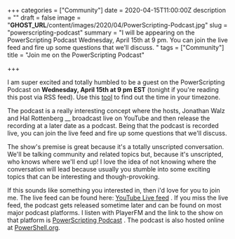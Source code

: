 +++
categories = ["Community"]
date = 2020-04-15T11:00:00Z
description = ""
draft = false
image = "__GHOST_URL__/content/images/2020/04/PowerScripting-Podcast.jpg"
slug = "powerscripting-podcast"
summary = "I will be appearing on the PowerScripting Podcast Wednesday, April 15th at 9 pm. You can join the live feed and fire up some questions that we'll discuss. "
tags = ["Community"]
title = "Join me on the PowerScripting Podcast"

+++


I am super excited and totally humbled to be a guest on the PowerScripting Podcast on **Wednesday, April 15th at 9 pm EST** (tonight if you're reading this post via RSS feed). Use this [tool](https://everytimezone.com/s/ee01bbf3) to find out the time in your timezone.

The podcast is a really interesting concept where the hosts, Jonathan Walz and Hal Rottenberg __ broadcast live on YouTube and then release the recording at a later date as a podcast. Being that the podcast is recorded live, you can join the live feed and fire up some questions that we'll discuss.

The show's premise is great because it's a totally unscripted conversation. We'll be talking community and related topics but, because it's unscripted, who knows where we'll end up! I love the idea of not knowing where the conversation will lead because usually you stumble into some exciting topics that can be interesting and though-provoking.

If this sounds like something you interested in, then i'd love for you to join me. The live feed can be found here: [YouTube Live feed](https://www.youtube.com/user/PowerScriptingLive) . If you miss the live feed, the podcast gets released sometime later and can be found on most major podcast platforms. I listen with PlayerFM and the link to the show on that platform is [PowerScripting Podcast](https://player.fm/series/powerscripting-podcast) . The podcast is also hosted online at [PowerShell.org](https://powershell.org/category/podcast/).

